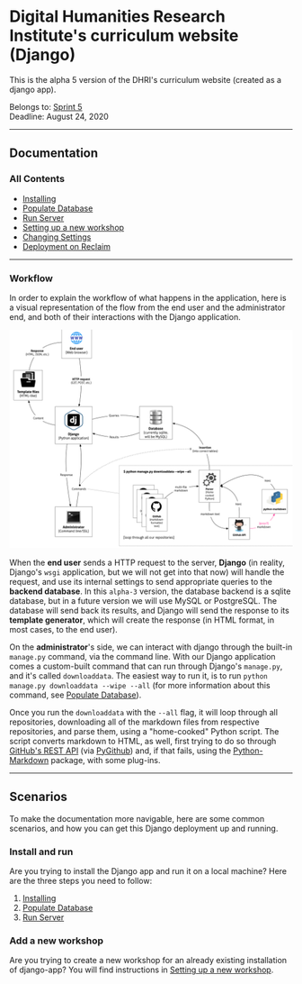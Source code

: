 # Digital Humanities Research Institute's curriculum website (Django)

This is the alpha 5 version of the DHRI's curriculum website (created as a django app).

Belongs to: [Sprint 5](https://github.com/DHRI-Curriculum/django-app/labels/sprint%205)  
Deadline: August 24, 2020

---

## Documentation

### All Contents

- [Installing](_docs/install.md)
- [Populate Database](_docs/populate.md)
- [Run Server](_docs/run.md)
- [Setting up a new workshop](_docs/setup-workshop.md)
- [Changing Settings](_docs/settings.md)
- [Deployment on Reclaim](_docs/deploy-on-reclaim.md)

---

### Workflow

In order to explain the workflow of what happens in the application, here is a visual representation of the flow from the end user and the administrator end, and both of their interactions with the Django application.

![Visualization of the flow](_docs/django-flow.png)

When the **end user** sends a HTTP request to the server, **Django** (in reality, Django's `wsgi` application, but we will not get into that now) will handle the request, and use its internal settings to send appropriate queries to the **backend database**. In this `alpha-3` version, the database backend is a sqlite database, but in a future version we will use MySQL or PostgreSQL. The database will send back its results, and Django will send the response to its **template generator**, which will create the response (in HTML format, in most cases, to the end user).

On the **administrator**'s side, we can interact with django through the built-in `manage.py` command, via the command line. With our Django application comes a custom-built command that can run through Django's `manage.py`, and it's called `downloaddata`. The easiest way to run it, is to run `python manage.py downloaddata --wipe --all` (for more information about this command, see [Populate Database](_docs/populate.md)).

Once you run the `downloaddata` with the `--all` flag, it will loop through all repositories, downloading all of the markdown files from respective repositories, and parse them, using a "home-cooked" Python script. The script converts markdown to HTML, as well, first trying to do so through [GitHub's REST API](https://docs.github.com/en/rest/reference/markdown) (via [PyGithub](https://github.com/PyGithub/PyGithub)) and, if that fails, using the [Python-Markdown](https://github.com/Python-Markdown/markdown) package, with some plug-ins.

---

## Scenarios

To make the documentation more navigable, here are some common scenarios, and how you can get this Django deployment up and running.

### Install and run

Are you trying to install the Django app and run it on a local machine? Here are the three steps you need to follow:

1. [Installing](_docs/install.md)
2. [Populate Database](_docs/populate.md)
3. [Run Server](_docs/run.md)

### Add a new workshop

Are you trying to create a new workshop for an already existing installation of django-app? You will find instructions in [Setting up a new workshop](_docs/setup-workshop.md).

